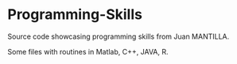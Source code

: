 # Programming-Skills
Source code showcasing programming skills from Juan MANTILLA.

Some files with routines in Matlab, C++, JAVA, R.
